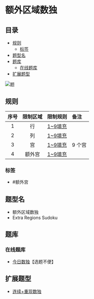 # 额外区域数独
<!-- START doctoc generated TOC please keep comment here to allow auto update -->
<!-- DON'T EDIT THIS SECTION, INSTEAD RE-RUN doctoc TO UPDATE -->
## 目录

- [规则](#%E8%A7%84%E5%88%99)
  - [标签](#%E6%A0%87%E7%AD%BE)
- [题型名](#%E9%A2%98%E5%9E%8B%E5%90%8D)
- [题库](#%E9%A2%98%E5%BA%93)
  - [在线题库](#%E5%9C%A8%E7%BA%BF%E9%A2%98%E5%BA%93)
- [扩展题型](#%E6%89%A9%E5%B1%95%E9%A2%98%E5%9E%8B)

<!-- END doctoc generated TOC please keep comment here to allow auto update -->

![题](https://cn.sudoku.today/pic/extraregion2x9/14620_41083.png)

## 规则

| 序号  | 限制区域 | 限制规则    | 备注     |
|:---:|:----:|:--------|:-------|
|  1  |  行   | [1~9填充] |        |
|  2  |  列   | [1~9填充] |        |
|  3  |  宫   | [1~9填充] | 9 个宫   |
|  4  | 额外宫  | [1~9填充] | &nbsp; |

### 标签

- #额外宫

## 题型名

- 额外区域数独
- Extra Regions Sudoku

## 题库

### 在线题库

- [今日数独]【选题不便】

## 扩展题型

- [连续+重现数独](../../../混合类/连续+重现数独.md)

[1~9填充]: ../../../../../rules.md#1to9填充

[今日数独]: https://cn.sudoku.today/g-extra-regions-sudoku/
